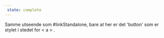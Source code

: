 ```yaml
---
 state: complete
---
```

Samme utseende som #linkStandalone, bare at her er det 'button' som er stylet i stedet for < a > .
